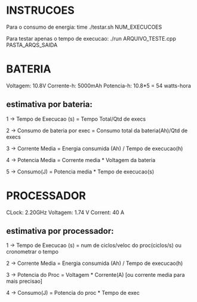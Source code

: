 INSTRUCOES
===========

Para o consumo de energia:
time ./testar.sh NUM_EXECUCOES

Para testar apenas o tempo de execucao:
./run ARQUIVO_TESTE.cpp PASTA_ARQS_SAIDA




BATERIA
===========
Voltagem: 10.8V
Corrente-h: 5000mAh
Potencia-h: 10.8*5 = 54 watts-hora


estimativa por bateria:
-----------------------
1 -> Tempo de Execucao (s) = Tempo Total/Qtd de execs

2 -> Consumo de bateria por exec = Consumo total da bateria(Ah)/Qtd de execs

3 -> Corrente Media = Energia consumida (Ah) / Tempo de execucao(h)

4 -> Potencia Media = Corrente media * Voltagem da bateria

5 -> Consumo(J) = Potencia media * Tempo de execucao(s)




PROCESSADOR
===========
CLock: 2.20GHz
Voltagem: 1.74 V
Corrent: 40 A


estimativa por processador:
---------------------------
1 -> Tempo de Execucao (s) = num de ciclos/veloc do proc(ciclos/s) 
					ou cronometrar o tempo

2 -> Corrente Media = Energia consumida (Ah) / Tempo de execucao(h)

3 -> Potencia do Proc = Voltagem * Corrente(A) [ou corrente media para mais precisao]

4 -> Consumo(J) = Potencia do proc * Tempo de exec



